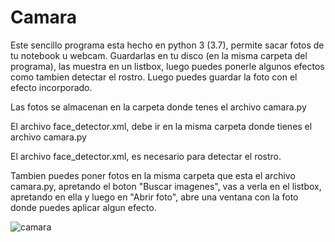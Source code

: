 # Camara
Este sencillo programa esta hecho en python 3 (3.7), permite sacar fotos de tu notebook u webcam. Guardarlas en tu disco (en la misma carpeta del programa),
las muestra en un listbox, luego puedes ponerle algunos efectos como tambien detectar el rostro. Luego puedes guardar la foto con el efecto incorporado.


Las fotos se almacenan en la carpeta donde tenes el archivo camara.py

El archivo face_detector.xml, debe ir en la misma carpeta donde tienes el archivo camara.py

El archivo face_detector.xml, es necesario para detectar el rostro.

Tambien puedes poner fotos en la misma carpeta que esta el archivo camara.py, apretando el boton "Buscar imagenes", vas a verla en el listbox, apretando en ella 
y luego en "Abrir foto", abre una ventana con la foto donde puedes aplicar algun efecto. 

![camara](https://user-images.githubusercontent.com/69483837/90218155-80fe1b80-ddd9-11ea-869e-692b79050533.jpg)
